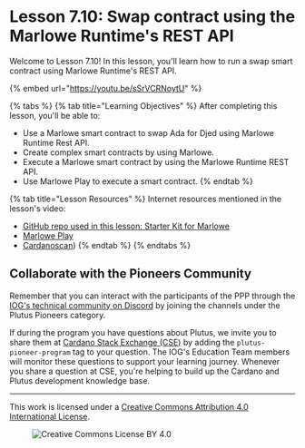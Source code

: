 # Lesson 7.10: Swap contract using the Marlowe Runtime's REST API

Welcome to Lesson 7.10! In this lesson, you'll learn how to run a swap smart contract using Marlowe Runtime's REST API.

{% embed url="https://youtu.be/sSrVCRNoytU" %}

{% tabs %}
{% tab title="Learning Objectives" %}
After completing this lesson, you'll be able to:

* Use a Marlowe smart contract to swap Ada for Djed using Marlowe Runtime Rest API.
* Create complex smart contracts by using Marlowe.
* Execute a Marlowe smart contract by using the Marlowe Runtime REST API.
* Use Marlowe Play to execute a smart contract.
{% endtab %}

{% tab title="Lesson Resources" %}
Internet resources mentioned in the lesson's video:

* [GitHub repo used in this lesson: Starter Kit for Marlowe](https://github.com/input-output-hk/marlowe-starter-kit/tree/PLT-3026)
* [Marlowe Play](https://play.marlowe.iohk.io/)
* [Cardanoscan](https://preprod.cardanoscan.io/))
{% endtab %}
{% endtabs %}

## Collaborate with the Pioneers Community

Remember that you can interact with the participants of the PPP through the [IOG's technical community on Discord](https://discord.gg/inputoutput) by joining the channels under the Plutus Pioneers category.

If during the program you have questions about Plutus, we invite you to share them at [Cardano Stack Exchange (CSE)](https://cardano.stackexchange.com/) by adding the `plutus-pioneer-program` tag to your question. The IOG's Education Team members will monitor these questions to support your learning journey. Whenever you share a question at CSE, you're helping to build up the Cardano and Plutus development knowledge base.

---

This work is licensed under a [Creative Commons Attribution 4.0 International License](http://creativecommons.org/licenses/by/4.0/).

<figure><img src="https://i.creativecommons.org/l/by/4.0/88x31.png" alt="Creative Commons License BY 4.0"></figure>